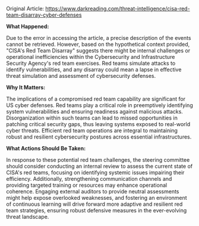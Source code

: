 Original Article: https://www.darkreading.com/threat-intelligence/cisa-red-team-disarray-cyber-defenses

**What Happened:**

Due to the error in accessing the article, a precise description of the events cannot be retrieved. However, based on the hypothetical context provided, "CISA's Red Team Disarray" suggests there might be internal challenges or operational inefficiencies within the Cybersecurity and Infrastructure Security Agency's red team exercises. Red teams simulate attacks to identify vulnerabilities, and any disarray could mean a lapse in effective threat simulation and assessment of cybersecurity defenses.

**Why It Matters:**

The implications of a compromised red team capability are significant for US cyber defenses. Red teams play a critical role in preemptively identifying system vulnerabilities and ensuring readiness against malicious attacks. Disorganization within such teams can lead to missed opportunities in patching critical security gaps, thus leaving systems exposed to real-world cyber threats. Efficient red team operations are integral to maintaining robust and resilient cybersecurity postures across essential infrastructures.

**What Actions Should Be Taken:**

In response to these potential red team challenges, the steering committee should consider conducting an internal review to assess the current state of CISA's red teams, focusing on identifying systemic issues impairing their efficiency. Additionally, strengthening communication channels and providing targeted training or resources may enhance operational coherence. Engaging external auditors to provide neutral assessments might help expose overlooked weaknesses, and fostering an environment of continuous learning will drive forward more adaptive and resilient red team strategies, ensuring robust defensive measures in the ever-evolving threat landscape.